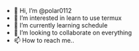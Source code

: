 - 👋 Hi, I’m @polar0112
- 👀 I’m interested in learn to use termux
- 🌱 I’m currently learning schedule
- 💞️ I’m looking to collaborate on everything
- 📫 How to reach me.. 

<!---
polar0112/polar0112 is a ✨ special ✨ repository because its `README.md` (this file) appears on your GitHub profile.
You can click the Preview link to take a look at your changes.
--->
